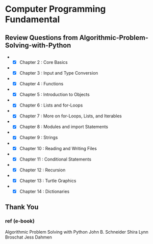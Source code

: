 # Computer Programming Fundamental
## Review Questions from Algorithmic-Problem-Solving-with-Python
 * - [x] Chapter 2  : Core Basics
 * - [x] Chapter 3  : Input and Type Conversion
 * - [x] Chapter 4  : Functions
 * - [x] Chapter 5  : Introduction to Objects
 * - [x] Chapter 6  : Lists and for-Loops
 * - [x] Chapter 7  : More on for-Loops, Lists, and Iterables
 * - [x] Chapter 8  : Modules and import Statements
 * - [x] Chapter 9  : Strings
 * - [x] Chapter 10 : Reading and Writing Files
 * - [x] Chapter 11 : Conditional Statements
 * - [x] Chapter 12 : Recursion
 * - [x] Chapter 13 : Turtle Graphics
 * - [x] Chapter 14 : Dictionaries
 
## Thank You 

### ref (e-book)
Algorithmic Problem Solving with Python
John B. Schneider Shira Lynn Broschat Jess Dahmen

 
 